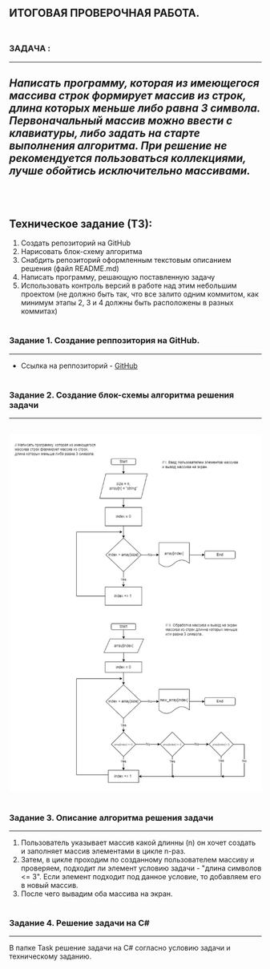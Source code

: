 ## **ИТОГОВАЯ ПРОВЕРОЧНАЯ РАБОТА.** <br><br>

### ЗАДАЧА :
---
*Написать программу, которая из имеющегося массива строк формирует массив из строк, длина которых меньше либо равна 3 символа. Первоначальный массив можно ввести с клавиатуры, либо задать на старте выполнения алгоритма. При решение не рекомендуется пользоваться коллекциями, лучше обойтись исключительно массивами.*
---
<br><br> 
## Техническое задание (ТЗ):

1. Создать репозиторий на GitHub
2. Нарисовать блок-схему алгоритма
3. Снабдить репозиторий оформленным текстовым описанием решения (файл README.md)
4. Написать программу, решающую поставленную задачу
5. Использовать контроль версий в работе над этим небольшим проектом (не должно быть так, что все залито одним коммитом, как минимум этапы 2, 3 и 4 должны быть расположены в разных коммитах)<br><br>

### Задание 1. Создание реппозитория на GitHub.
---
* Ссылка на реппозиторий - [GitHub](https://github.com/William-J-Butcher/CS_FinalTask)
<br><br>
### Задание 2. Создание блок-схемы алгоритма решения задачи
---
<br>![](Итоговый_контроль.jpg)<br><br>


### Задание 3. Описание алгоритма решения задачи
---
1) Пользователь указывает массив какой длинны (n) он хочет создать и заполняет массив элементами в цикле n-раз.
2) Затем, в цикле проходим по созданному пользователем массиву и проверяем, подходит ли элемент условию задачи - "длина символов <= 3". Если элемент подходит под данное условие, то добавляем его в новый массив.
3) После чего вывадим оба массива на экран.<br><br>

### Задание 4. Решение задачи на C#
---
В папке Task решение задачи на C# согласно условию задачи и техническому заданию.

